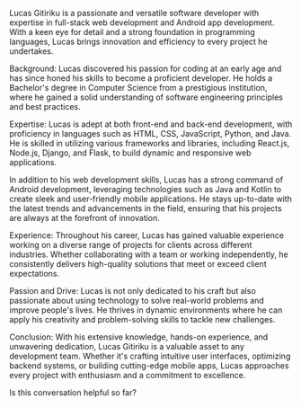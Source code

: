  Lucas Gitiriku is a passionate and versatile software developer with expertise in full-stack web development and Android app development. With a keen eye for detail and a strong foundation in programming languages, Lucas brings innovation and efficiency to every project he undertakes.

Background:
Lucas discovered his passion for coding at an early age and has since honed his skills to become a proficient developer. He holds a Bachelor's degree in Computer Science from a prestigious institution, where he gained a solid understanding of software engineering principles and best practices.

Expertise:
Lucas is adept at both front-end and back-end development, with proficiency in languages such as HTML, CSS, JavaScript, Python, and Java. He is skilled in utilizing various frameworks and libraries, including React.js, Node.js, Django, and Flask, to build dynamic and responsive web applications.

In addition to his web development skills, Lucas has a strong command of Android development, leveraging technologies such as Java and Kotlin to create sleek and user-friendly mobile applications. He stays up-to-date with the latest trends and advancements in the field, ensuring that his projects are always at the forefront of innovation.

Experience:
Throughout his career, Lucas has gained valuable experience working on a diverse range of projects for clients across different industries. Whether collaborating with a team or working independently, he consistently delivers high-quality solutions that meet or exceed client expectations.

Passion and Drive:
Lucas is not only dedicated to his craft but also passionate about using technology to solve real-world problems and improve people's lives. He thrives in dynamic environments where he can apply his creativity and problem-solving skills to tackle new challenges.

Conclusion:
With his extensive knowledge, hands-on experience, and unwavering dedication, Lucas Gitiriku is a valuable asset to any development team. Whether it's crafting intuitive user interfaces, optimizing backend systems, or building cutting-edge mobile apps, Lucas approaches every project with enthusiasm and a commitment to excellence.




Is this conversation helpful so far?





<!---
jalupy/jalupy is a ✨ special ✨ repository because its `README.md` (this file) appears on your GitHub profile.
You can click the Preview link to take a look at your changes.
--->
